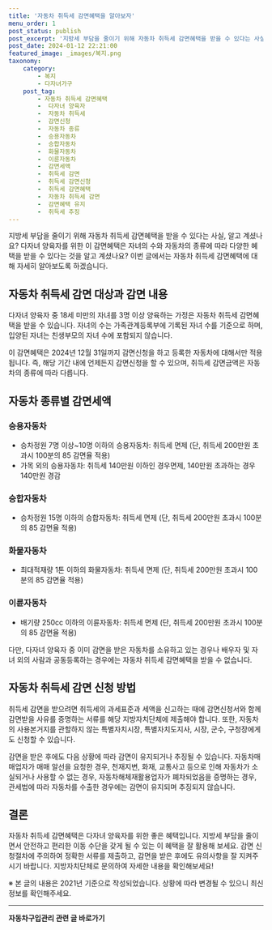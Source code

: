 ```yaml
---
title: '자동차 취득세 감면혜택을 알아보자'
menu_order: 1
post_status: publish
post_excerpt: '지방세 부담을 줄이기 위해 자동차 취득세 감면혜택을 받을 수 있다는 사실, 알고 계셨나요  다자녀 양육자를 위한 이 감면혜택은 자녀의 수와 자동차의 종류에 따라 다양한 혜택을 받을 수 있다는 것을 알고 계셨나요  이번 글에서는 자동차 취득세 감면혜택에 대해 자세히 알아보도록 하겠습니다.'
post_date: 2024-01-12 22:21:00
featured_image: _images/복지.png
taxonomy:
    category:
        - 복지
        - 다자녀가구
    post_tag:
        - 자동차 취득세 감면혜택
        -  다자녀 양육자
        -  자동차 취득세
        -  감면신청
        -  자동차 종류
        -  승용자동차
        -  승합자동차
        -  화물자동차
        -  이륜자동차
        -  감면세액
        -  취득세 감면
        -  취득세 감면신청
        -  취득세 감면혜택
        -  자동차 취득세 감면
        -  감면혜택 유지
        -  취득세 추징
---
```




지방세 부담을 줄이기 위해 자동차 취득세 감면혜택을 받을 수 있다는 사실, 알고 계셨나요? 다자녀 양육자를 위한 이 감면혜택은 자녀의 수와 자동차의 종류에 따라 다양한 혜택을 받을 수 있다는 것을 알고 계셨나요? 이번 글에서는 자동차 취득세 감면혜택에 대해 자세히 알아보도록 하겠습니다.

## 자동차 취득세 감면 대상과 감면 내용

다자녀 양육자 중 18세 미만의 자녀를 3명 이상 양육하는 가정은 자동차 취득세 감면혜택을 받을 수 있습니다. 자녀의 수는 가족관계등록부에 기록된 자녀 수를 기준으로 하며, 입양된 자녀는 친생부모의 자녀 수에 포함되지 않습니다.

이 감면혜택은 2024년 12월 31일까지 감면신청을 하고 등록한 자동차에 대해서만 적용됩니다. 즉, 해당 기간 내에 언제든지 감면신청을 할 수 있으며, 취득세 감면금액은 자동차의 종류에 따라 다릅니다.

## 자동차 종류별 감면세액

### 승용자동차
- 승차정원 7명 이상~10명 이하의 승용자동차: 취득세 면제 (단, 취득세 200만원 초과시 100분의 85 감면율 적용)
- 가목 외의 승용자동차: 취득세 140만원 이하인 경우면제, 140만원 초과하는 경우 140만원 경감

### 승합자동차
- 승차정원 15명 이하의 승합자동차: 취득세 면제 (단, 취득세 200만원 초과시 100분의 85 감면율 적용)

### 화물자동차
- 최대적재량 1톤 이하의 화물자동차: 취득세 면제 (단, 취득세 200만원 초과시 100분의 85 감면율 적용)

### 이륜자동차
- 배기량 250cc 이하의 이륜자동차: 취득세 면제 (단, 취득세 200만원 초과시 100분의 85 감면율 적용)

다만, 다자녀 양육자 중 이미 감면을 받은 자동차를 소유하고 있는 경우나 배우자 및 자녀 외의 사람과 공동등록하는 경우에는 자동차 취득세 감면혜택을 받을 수 없습니다.

## 자동차 취득세 감면 신청 방법

취득세 감면을 받으려면 취득세의 과세표준과 세액을 신고하는 때에 감면신청서와 함께 감면받을 사유를 증명하는 서류를 해당 지방자치단체에 제출해야 합니다. 또한, 자동차의 사용본거지를 관할하지 않는 특별자치시장, 특별자치도지사, 시장, 군수, 구청장에게도 신청할 수 있습니다.

감면을 받은 후에도 다음 상황에 따라 감면이 유지되거나 추징될 수 있습니다. 자동차매매업자가 매매 알선을 요청한 경우, 천재지변, 화재, 교통사고 등으로 인해 자동차가 소실되거나 사용할 수 없는 경우, 자동차해체재활용업자가 폐차되었음을 증명하는 경우, 관세법에 따라 자동차를 수출한 경우에는 감면이 유지되며 추징되지 않습니다.

## 결론

자동차 취득세 감면혜택은 다자녀 양육자를 위한 좋은 혜택입니다. 지방세 부담을 줄이면서 안전하고 편리한 이동 수단을 갖게 될 수 있는 이 혜택을 잘 활용해 보세요. 감면 신청절차에 주의하여 정확한 서류를 제출하고, 감면을 받은 후에도 유의사항을 잘 지켜주시기 바랍니다. 지방자치단체로 문의하여 자세한 내용을 확인해보세요!

※ 본 글의 내용은 2021년 기준으로 작성되었습니다. 상황에 따라 변경될 수 있으니 최신 정보를 확인해주세요.


<!-- wp:separator -->
<hr class="wp-block-separator has-alpha-channel-opacity"/>
<!-- /wp:separator -->

<!-- wp:group {"backgroundColor":"base","layout":{"type":"constrained"}} -->
<div class="wp-block-group has-base-background-color has-background"><!-- wp:paragraph {"align":"center","fontSize":"medium"} -->
<p class="has-text-align-center has-large-font-size"><strong>자동차구입관리 관련 글 바로가기</strong></p>
<!-- /wp:paragraph -->


<!-- wp:latest-posts
{"categories":[{"id":3655,"count":19,"description":"","link":"https://uknowlaw.com/category/%ec%9e%90%eb%8f%99%ec%b0%a8%ea%b5%ac%ec%9e%85%ea%b4%80%eb%a6%ac/","name":"자동차구입관리","slug":"자동차구입관리","taxonomy":"category","parent":0,"meta":[],"_links":{"self":[{"href":"https://uknowlaw.com/wp-json/wp/v2/categories/3655"}],"collection":[{"href":"https://uknowlaw.com/wp-json/wp/v2/categories"}],"about":[{"href":"https://uknowlaw.com/wp-json/wp/v2/taxonomies/category"}],"wp:post_type":[{"href":"https://uknowlaw.com/wp-json/wp/v2/posts?categories=3655"}],"curies":[{"name":"wp","href":"https://api.w.org/{rel}","templated":true}]}}],"postsToShow":100,"excerptLength":28,"postLayout":"grid","columns":2,"featuredImageAlign":"left","featuredImageSizeSlug":"large","fontSize":"small"} /--></div>
<!-- /wp:group -->